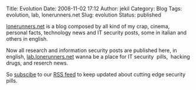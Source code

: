 Title: Evolution
Date: 2008-11-02 17:12
Author: jekil
Category: Blog
Tags: evolution, lab, lonerunners.net
Slug: evolution
Status: published

[lonerunners.net](http://www.lonerunners.net) is a blog composed by all
kind of my crap, cinema, personal facts, technology news and IT security
posts, some in italian and others in english.

Now all research and information security posts are published here, in
english, [lab.lonerunners.net](http://lab.lonerunners.net) wanna be a
place for IT security  pills,  hacking drugs, and reserch news.

So [subscibe](http://lab.lonerunners.net/feed) to our [RSS
feed](http://lab.lonerunners.net/feed) to keep updated about cutting
edge security pills.
